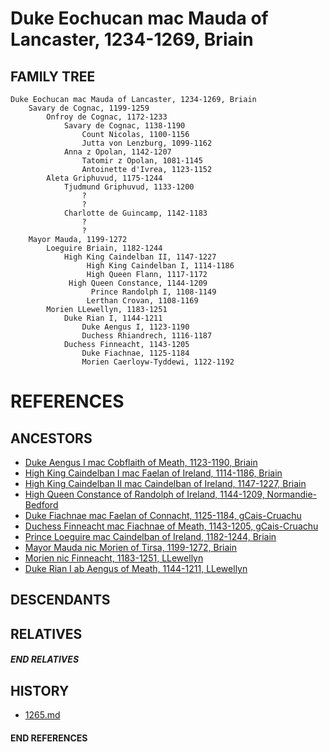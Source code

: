 # Duke Eochucan mac Mauda of Lancaster, 1234-1269, Briain

## FAMILY TREE

```
Duke Eochucan mac Mauda of Lancaster, 1234-1269, Briain
    Savary de Cognac, 1199-1259
        Onfroy de Cognac, 1172-1233
            Savary de Cognac, 1138-1190
                Count Nicolas, 1100-1156
                Jutta von Lenzburg, 1099-1162
            Anna z Opolan, 1142-1207
                Tatomir z Opolan, 1081-1145
                Antoinette d'Ivrea, 1123-1152
        Aleta Griphuvud, 1175-1244
            Tjudmund Griphuvud, 1133-1200
                ?
                ?
            Charlotte de Guincamp, 1142-1183
                ?
                ?
    Mayor Mauda, 1199-1272
        Loeguire Briain, 1182-1244
            High King Caindelban II, 1147-1227
                 High King Caindelban I, 1114-1186
                 High Queen Flann, 1117-1172
             High Queen Constance, 1144-1209
                  Prince Randolph I, 1108-1149
                 Lerthan Crovan, 1108-1169
        Morien LLewellyn, 1183-1251
            Duke Rian I, 1144-1211
                Duke Aengus I, 1123-1190
                Duchess Rhiandrech, 1116-1187
            Duchess Finneacht, 1143-1205
                Duke Fiachnae, 1125-1184
                Morien Caerloyw-Tyddewi, 1122-1192
```


# REFERENCES

## ANCESTORS
* [Duke Aengus I mac Cobflaith of Meath, 1123-1190, Briain](aengus_i_mac_cobflaith_1123.md)
* [High King Caindelban I mac Faelan of Ireland, 1114-1186, Briain](caindelban_i_mac_faelan_1114.md)
* [High King Caindelban II mac Caindelban of Ireland, 1147-1227, Briain](caindelban_ii_mac_caindelban_1147.md)
* [High Queen Constance of Randolph of Ireland, 1144-1209, Normandie-Bedford](constance_randolph_1144.md)
* [Duke Fiachnae mac Faelan of Connacht, 1125-1184, gCais-Cruachu](fiachnae_mac_faelan_1125.md)
* [Duchess Finneacht mac Fiachnae of Meath, 1143-1205, gCais-Cruachu](finneacht_mac_fiachnae_1143.md)
* [Prince Loeguire mac Caindelban of Ireland, 1182-1244, Briain](loeguire_mac_caindelban_1182.md)
* [Mayor Mauda nic Morien of Tirsa, 1199-1272, Briain](mauda_nic_morien_1199.md)
* [Morien nic Finneacht, 1183-1251, LLewellyn](morien_nic_finneacht_1183.md)
* [Duke Rian I ab Aengus of Meath, 1144-1211, LLewellyn](rian_i_ab_aengus_1144.md)

## DESCENDANTS

## RELATIVES

##### END RELATIVES 
## HISTORY
* [1265.md](../h/1265.md)

#### END REFERENCES
